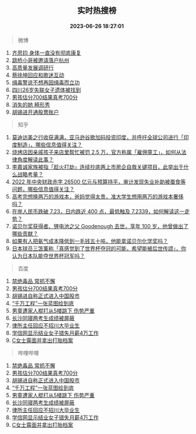 <div align="center"><h2>实时热搜榜</h2><h4>2023-06-26 18:27:01</h4></div>

> 微博  

1. [齐思钧 身体一直没有彻底康复](https://s.weibo.com/weibo?q=%E9%BD%90%E6%80%9D%E9%92%A7%20%E8%BA%AB%E4%BD%93%E4%B8%80%E7%9B%B4%E6%B2%A1%E6%9C%89%E5%BD%BB%E5%BA%95%E5%BA%B7%E5%A4%8D&t=31&band_rank=1&Refer=top)<br />
2. [跳桥小哥被邀请落户杭州](https://s.weibo.com/weibo?q=%23%E8%B7%B3%E6%A1%A5%E5%B0%8F%E5%93%A5%E8%A2%AB%E9%82%80%E8%AF%B7%E8%90%BD%E6%88%B7%E6%9D%AD%E5%B7%9E%23&t=31&band_rank=2&Refer=top)<br />
3. [高质量发展调研行](https://s.weibo.com/weibo?q=%23%E9%AB%98%E8%B4%A8%E9%87%8F%E5%8F%91%E5%B1%95%E8%B0%83%E7%A0%94%E8%A1%8C%23&t=31&band_rank=3&Refer=top)<br />
4. [蔡徐坤回应和歌迷互动](https://s.weibo.com/weibo?q=%23%E8%94%A1%E5%BE%90%E5%9D%A4%E5%9B%9E%E5%BA%94%E5%92%8C%E6%AD%8C%E8%BF%B7%E4%BA%92%E5%8A%A8%23&t=31&band_rank=4&Refer=top)<br />
5. [缉毒警说不想再因缉毒而立功](https://s.weibo.com/weibo?q=%23%E7%BC%89%E6%AF%92%E8%AD%A6%E8%AF%B4%E4%B8%8D%E6%83%B3%E5%86%8D%E5%9B%A0%E7%BC%89%E6%AF%92%E8%80%8C%E7%AB%8B%E5%8A%9F%23&t=31&band_rank=5&Refer=top)<br />
6. [四川26岁失联女子遗体被找到](https://s.weibo.com/weibo?q=%23%E5%9B%9B%E5%B7%9D26%E5%B2%81%E5%A4%B1%E8%81%94%E5%A5%B3%E5%AD%90%E9%81%97%E4%BD%93%E8%A2%AB%E6%89%BE%E5%88%B0%23&t=31&band_rank=6&Refer=top)<br />
7. [男孩估分700结果真考700分](https://s.weibo.com/weibo?q=%23%E7%94%B7%E5%AD%A9%E4%BC%B0%E5%88%86700%E7%BB%93%E6%9E%9C%E7%9C%9F%E8%80%83700%E5%88%86%23&t=31&band_rank=7&Refer=top)<br />
8. [消失的她 畸形秀](https://s.weibo.com/weibo?q=%E6%B6%88%E5%A4%B1%E7%9A%84%E5%A5%B9%20%E7%95%B8%E5%BD%A2%E7%A7%80&t=31&band_rank=8&Refer=top)<br />
9. [胡锡进开通股票账户](https://s.weibo.com/weibo?q=%23%E8%83%A1%E9%94%A1%E8%BF%9B%E5%BC%80%E9%80%9A%E8%82%A1%E7%A5%A8%E8%B4%A6%E6%88%B7%23&t=31&band_rank=9&Refer=top)<br />

> 知乎  

1. [莫迪访美之行收获满满，亚马逊谷歌加码投资印度，并呼吁全球公司进行「印度制造」，哪些信息值得关注？](https://www.zhihu.com/question/608567391)<br />
2. [烧烤店因亲戚孩子来店里帮忙被罚 2.5 万，官方称属「雇佣童工」，如何从法律角度解读此事？](https://www.zhihu.com/question/608695467)<br />
3. [李嘉诚家族被指「趁火打劫」连续抄底两上市房企自救关键项目，此举出于什么战略考量？](https://www.zhihu.com/question/608665319)<br />
4. [2022 年中央财政赤字 26500 亿元与预算持平，审计发现失业补助被蚕食等问题，哪些信息值得关注？](https://www.zhihu.com/question/608671302)<br />
5. [高考完想换两万的游戏本，爸妈觉得太贵，准大学生想用两万的游戏本奢侈吗？](https://www.zhihu.com/question/606787090)<br />
6. [在岸人民币跌破 7.23，日内跌近 400 点，最低触及 7.2339，如何解读这一走势？](https://www.zhihu.com/question/608737327)<br />
7. [诺贝尔奖获得者、锂电池之父 Goodenough 去世，享年 100 岁，他曾做出了哪些贡献？](https://www.zhihu.com/question/608703568)<br />
8. [如果有人把氨气成本降低到一毛钱五十吨，他能拿诺贝尔化学奖吗？](https://www.zhihu.com/question/606420864)<br />
9. [日本球员三笘薰称「真感觉到了世界杯夺冠的可能，希望能被后世传颂」，你认为日本队能夺世界杯冠军吗？](https://www.zhihu.com/question/608592507)<br />

> 百度  

1. [禁绝毒品 常抓不懈](https://www.baidu.com/s?wd=%E7%A6%81%E7%BB%9D%E6%AF%92%E5%93%81+%E5%B8%B8%E6%8A%93%E4%B8%8D%E6%87%88&sa=fyb_news&rsv_dl=fyb_news)<br />
2. [男孩估分700结果真考700分](https://www.baidu.com/s?wd=%E7%94%B7%E5%AD%A9%E4%BC%B0%E5%88%86700%E7%BB%93%E6%9E%9C%E7%9C%9F%E8%80%83700%E5%88%86&sa=fyb_news&rsv_dl=fyb_news)<br />
3. [胡锡进自称正式进入中国股市](https://www.baidu.com/s?wd=%E8%83%A1%E9%94%A1%E8%BF%9B%E8%87%AA%E7%A7%B0%E6%AD%A3%E5%BC%8F%E8%BF%9B%E5%85%A5%E4%B8%AD%E5%9B%BD%E8%82%A1%E5%B8%82&sa=fyb_news&rsv_dl=fyb_news)<br />
4. [“千万工程”一张蓝图绘到底](https://www.baidu.com/s?wd=%E2%80%9C%E5%8D%83%E4%B8%87%E5%B7%A5%E7%A8%8B%E2%80%9D%E4%B8%80%E5%BC%A0%E8%93%9D%E5%9B%BE%E7%BB%98%E5%88%B0%E5%BA%95&sa=fyb_news&rsv_dl=fyb_news)<br />
5. [男童遭家人棍打从5楼跳下 伤势严重](https://www.baidu.com/s?wd=%E7%94%B7%E7%AB%A5%E9%81%AD%E5%AE%B6%E4%BA%BA%E6%A3%8D%E6%89%93%E4%BB%8E5%E6%A5%BC%E8%B7%B3%E4%B8%8B+%E4%BC%A4%E5%8A%BF%E4%B8%A5%E9%87%8D&sa=fyb_news&rsv_dl=fyb_news)<br />
6. [长沙同寝两考生成绩被屏蔽](https://www.baidu.com/s?wd=%E9%95%BF%E6%B2%99%E5%90%8C%E5%AF%9D%E4%B8%A4%E8%80%83%E7%94%9F%E6%88%90%E7%BB%A9%E8%A2%AB%E5%B1%8F%E8%94%BD&sa=fyb_news&rsv_dl=fyb_news)<br />
7. [律所主任回应不招川大毕业生](https://www.baidu.com/s?wd=%E5%BE%8B%E6%89%80%E4%B8%BB%E4%BB%BB%E5%9B%9E%E5%BA%94%E4%B8%8D%E6%8B%9B%E5%B7%9D%E5%A4%A7%E6%AF%95%E4%B8%9A%E7%94%9F&sa=fyb_news&rsv_dl=fyb_news)<br />
8. [学信网显示结业女子错失月薪4万工作](https://www.baidu.com/s?wd=%E5%AD%A6%E4%BF%A1%E7%BD%91%E6%98%BE%E7%A4%BA%E7%BB%93%E4%B8%9A%E5%A5%B3%E5%AD%90%E9%94%99%E5%A4%B1%E6%9C%88%E8%96%AA4%E4%B8%87%E5%B7%A5%E4%BD%9C&sa=fyb_news&rsv_dl=fyb_news)<br />
9. [C女士露面并拿出打胎档案](https://www.baidu.com/s?wd=C%E5%A5%B3%E5%A3%AB%E9%9C%B2%E9%9D%A2%E5%B9%B6%E6%8B%BF%E5%87%BA%E6%89%93%E8%83%8E%E6%A1%A3%E6%A1%88&sa=fyb_news&rsv_dl=fyb_news)<br />

> 哔哩哔哩  

1. [禁绝毒品 常抓不懈](https://www.baidu.com/s?wd=%E7%A6%81%E7%BB%9D%E6%AF%92%E5%93%81+%E5%B8%B8%E6%8A%93%E4%B8%8D%E6%87%88&sa=fyb_news&rsv_dl=fyb_news)<br />
2. [男孩估分700结果真考700分](https://www.baidu.com/s?wd=%E7%94%B7%E5%AD%A9%E4%BC%B0%E5%88%86700%E7%BB%93%E6%9E%9C%E7%9C%9F%E8%80%83700%E5%88%86&sa=fyb_news&rsv_dl=fyb_news)<br />
3. [胡锡进自称正式进入中国股市](https://www.baidu.com/s?wd=%E8%83%A1%E9%94%A1%E8%BF%9B%E8%87%AA%E7%A7%B0%E6%AD%A3%E5%BC%8F%E8%BF%9B%E5%85%A5%E4%B8%AD%E5%9B%BD%E8%82%A1%E5%B8%82&sa=fyb_news&rsv_dl=fyb_news)<br />
4. [“千万工程”一张蓝图绘到底](https://www.baidu.com/s?wd=%E2%80%9C%E5%8D%83%E4%B8%87%E5%B7%A5%E7%A8%8B%E2%80%9D%E4%B8%80%E5%BC%A0%E8%93%9D%E5%9B%BE%E7%BB%98%E5%88%B0%E5%BA%95&sa=fyb_news&rsv_dl=fyb_news)<br />
5. [男童遭家人棍打从5楼跳下 伤势严重](https://www.baidu.com/s?wd=%E7%94%B7%E7%AB%A5%E9%81%AD%E5%AE%B6%E4%BA%BA%E6%A3%8D%E6%89%93%E4%BB%8E5%E6%A5%BC%E8%B7%B3%E4%B8%8B+%E4%BC%A4%E5%8A%BF%E4%B8%A5%E9%87%8D&sa=fyb_news&rsv_dl=fyb_news)<br />
6. [长沙同寝两考生成绩被屏蔽](https://www.baidu.com/s?wd=%E9%95%BF%E6%B2%99%E5%90%8C%E5%AF%9D%E4%B8%A4%E8%80%83%E7%94%9F%E6%88%90%E7%BB%A9%E8%A2%AB%E5%B1%8F%E8%94%BD&sa=fyb_news&rsv_dl=fyb_news)<br />
7. [律所主任回应不招川大毕业生](https://www.baidu.com/s?wd=%E5%BE%8B%E6%89%80%E4%B8%BB%E4%BB%BB%E5%9B%9E%E5%BA%94%E4%B8%8D%E6%8B%9B%E5%B7%9D%E5%A4%A7%E6%AF%95%E4%B8%9A%E7%94%9F&sa=fyb_news&rsv_dl=fyb_news)<br />
8. [学信网显示结业女子错失月薪4万工作](https://www.baidu.com/s?wd=%E5%AD%A6%E4%BF%A1%E7%BD%91%E6%98%BE%E7%A4%BA%E7%BB%93%E4%B8%9A%E5%A5%B3%E5%AD%90%E9%94%99%E5%A4%B1%E6%9C%88%E8%96%AA4%E4%B8%87%E5%B7%A5%E4%BD%9C&sa=fyb_news&rsv_dl=fyb_news)<br />
9. [C女士露面并拿出打胎档案](https://www.baidu.com/s?wd=C%E5%A5%B3%E5%A3%AB%E9%9C%B2%E9%9D%A2%E5%B9%B6%E6%8B%BF%E5%87%BA%E6%89%93%E8%83%8E%E6%A1%A3%E6%A1%88&sa=fyb_news&rsv_dl=fyb_news)<br />
